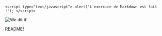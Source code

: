 ``<script type="text/javascript">
    alert("L'exercice de Markdown est fait !");
    </script>``

![We dit it!](https://media.giphy.com/media/21GCae4djDWtP5soiY/giphy.gif)

[README!](README.md)